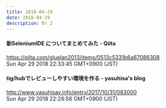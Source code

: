 ```yaml
---
title: 2018-04-29
date: 2018-04-29
description: B! 2
---
```


#### 新SeleniumIDE についてまとめてみた - Qiita
https://qiita.com/gluelan2013/items/0513c5331b6a67086308<br>
Sun Apr 29 2018 22:33:45 GMT+0900 (JST)<br>


#### tig/hubでレビューしやすい環境を作る - yasuhisa's blog
http://www.yasuhisay.info/entry/2017/10/31/083000<br>
Sun Apr 29 2018 22:28:56 GMT+0900 (JST)<br>


